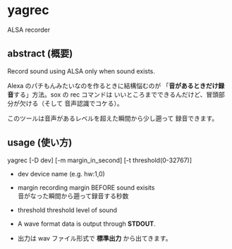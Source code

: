 # yagrec
ALSA recorder

## abstract (概要)
Record sound using ALSA only when sound exists.

Alexa のパチもんみたいなのを作るときに結構悩むのが
「**音があるときだけ録音**する」方法。sox の rec コマンドは
いいところまでできるんだけど、冒頭部分が欠ける（そして
音声認識でコケる）。

このツールは音声があるレベルを超えた瞬間から少し遡って
録音できます。


## usage (使い方)

yagrec [-D dev] [-m margin_in_second] [-t threshold(0-32767)]

  - dev         device name (e.g. hw:1,0)
  - margin      recording margin BEFORE sound exisits  
            音がなった瞬間から遡って録音する秒数
  - threshold   threshold level of sound


  - A wave format data is output through **STDOUT**.
  - 出力は wav ファイル形式で **標準出力** から出てきます。
